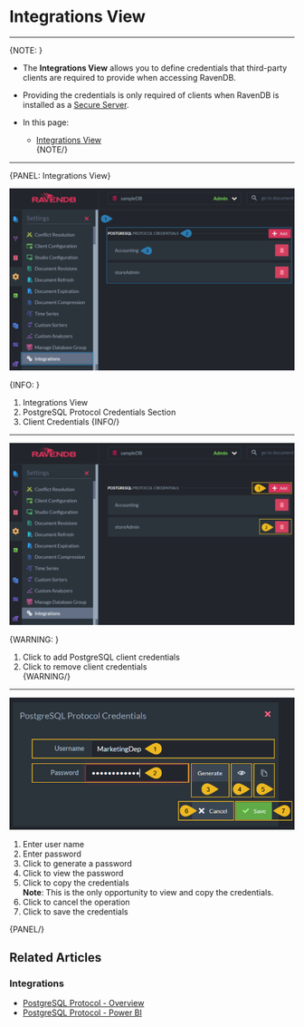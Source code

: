 ﻿
# Integrations View

---

{NOTE: }

* The **Integrations View** allows you to define credentials that third-party clients 
  are required to provide when accessing RavenDB.  

* Providing the credentials is only required of clients when RavenDB is installed as a 
  [Secure Server](../../../start/installation/setup-wizard).  

* In this page:  
  * [Integrations View](../../../studio/database/settings/integrations#integrations-view)  
{NOTE/}

---

{PANEL: Integrations View}

!["Integrations View Info"](images/integrations-view-info.png "Integrations View Info")

{INFO: }

1. Integrations View  
2. PostgreSQL Protocol Credentials Section  
3. Client Credentials 
{INFO/}

---

!["Integrations View Actions"](images/integrations-view-actions.png "Integrations View Actions")

{WARNING: }

1. Click to add PostgreSQL client credentials  
2. Click to remove client credentials  
{WARNING/}

---

!["Add Credentials"](images/add-credentials.png "Add Credentials")

1. Enter user name  
2. Enter password  
3. Click to generate a password  
4. Click to view the password  
5. Click to copy the credentials  
   **Note**: This is the only opportunity to view and copy the credentials.  
6. Click to cancel the operation  
7. Click to save the credentials  

{PANEL/}

## Related Articles

### Integrations

- [PostgreSQL Protocol - Overview](../../../integrations/postgresql-protocol/overview)  
- [PostgreSQL Protocol - Power BI](../../../integrations/postgresql-protocol/power-bi)  
